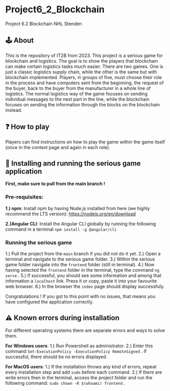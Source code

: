 # Project6_2_Blockchain
Project 6.2 Blockchain NHL Stenden

## 🕹️ About
This is the repository of IT2B from 2023. This project is a serious game for blockchain and logistics. The goal is to show the players that blockchain can make certain logistics tasks much easier. There are two games. One is just a classic logistics supply chain, while the other is the same but with blockchain implemented. Players, in groups of five, must choose their role in the process and have computers sent from the beginning, the request of the buyer, back to the buyer from the manufacturer in a whole line of logistics. The normal logistics way of the game focuses on sending individual messages to the next part in the line, while the blockchain focuses on sending the information through the blocks on the blockchain instead.

## ❓ How to play 
Players can find instructions on how to play the game within the game itself (once in the context page and again in each role).

## 🔽 Installing and running the serious game application
**First, make sure to pull from the main branch !**
### Pre-requisites:
**1.) npm**:
Install npm by having Node.js installed from here (we highly recommend the LTS version): https://nodejs.org/en/download

**2.)Angular CLI**:
Install the Angular CLI globally by running the following command in a terminal `npm install -g @angular/cli`

### Running the serious game
1.) Pull the project from the `main` branch if you did not do it yet.
2.) Open a terminal and navigate to the serious game folder.
3.) Within the serious game folder navigate into the `frontend` folder (still in terminal).
4.) Now having selected the `frontend` folder in the terminal, type the command `ng serve` .
5.) If successful, you should see some information and among that information a `localhost` link. Press it or copy, paste it into your favourite web browser.
6.) In the browser the `index` page should display successfuly.

Congratulations ! If you got to this point with no issues, that means you have configured the application correctly.

## ⚠️ Known errors during installation

For different operating systems there are separate errors and ways to solve them.

**For Windows users**:
1.) Run Powershell as administrator.
2.) Enter this command `Set-ExecutionPolicy -ExecutionPolicy RemoteSigned` . If successful, there should be no errors displayed.

**For MacOS users**:
1.) If the installation throws any kind of errors, repeat every installation step and add `sudo` before each command.
2.) If there are write errors then in the terminal, access the project folder and run the following command: `sudo chown -R $(whoami) frontend` .
